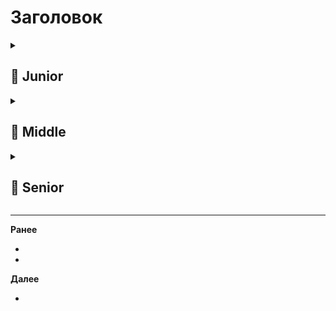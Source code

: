 
# Заголовок

<details>
  <summary> <h2> 🌱 Junior </h2> </summary>

<details>
  <summary>  </summary>


</details>

<details>
  <summary>  </summary>


</details>

</details>

<details> 
  <summary> <h2> 🌿 Middle </h2> </summary>

  <details>
  <summary> </summary>

  </details>


   <details>
  <summary>  </summary>

  </details>

  
</details>


<details> 
  <summary> <h2> 🌳 Senior </h2> </summary>

  <details>
  <summary> </summary>

  </details>

  <details>
  <summary>  </summary>

  </details>

  </details>
  
</details>

-------------------------------------------------------------------------------------------------------------------------------------------------------------------------------------------------
**Ранее**

- []()
- 
**Далее**
- []()
